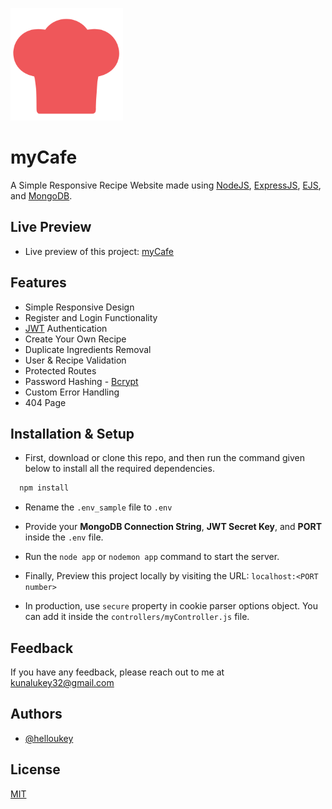 
![myCafe-Logo](https://raw.githubusercontent.com/helloukey/myCafe/main/public/favicon/apple-touch-icon.png)


# myCafe

A Simple Responsive Recipe Website made using [NodeJS](https://nodejs.org/), [ExpressJS](https://expressjs.com/), [EJS](https://ejs.co/), and [MongoDB](https://www.mongodb.com/).


## Live Preview

* Live preview of this project: [myCafe](https://mycafe-recipe.herokuapp.com/)


## Features

- Simple Responsive Design
- Register and Login Functionality
- [JWT](https://github.com/auth0/node-jsonwebtoken) Authentication
- Create Your Own Recipe
- Duplicate Ingredients Removal
- User & Recipe Validation
- Protected Routes
- Password Hashing - [Bcrypt](https://github.com/kelektiv/node.bcrypt.js)
- Custom Error Handling
- 404 Page

## Installation & Setup

* First, download or clone this repo, and then run the command given below to install all the required dependencies.

```bash
  npm install
```

* Rename the `.env_sample` file to `.env`

* Provide your **MongoDB Connection String**, **JWT Secret Key**, and **PORT** inside the `.env` file.

* Run the `node app` or `nodemon app` command to start the server.

* Finally, Preview this project locally by visiting the URL: `localhost:<PORT number>`

* In production, use `secure` property in cookie parser options object. You can add it inside the `controllers/myController.js` file.
## Feedback

If you have any feedback, please reach out to me at kunalukey32@gmail.com


## Authors

- [@helloukey](https://www.github.com/helloukey)


## License

[MIT](LICENSE)